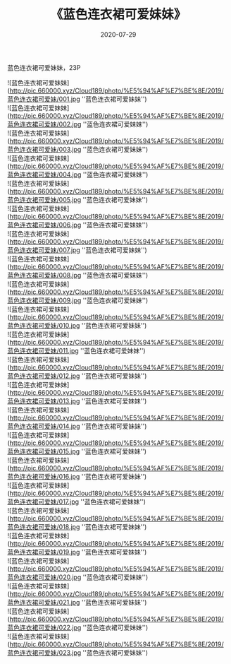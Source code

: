 ﻿---
layout: post
title:  《蓝色连衣裙可爱妹妹》
date:   2020-07-29
img: http://pic.660000.xyz/Cloud189/photo/%E5%94%AF%E7%BE%8E/2019/蓝色连衣裙可爱妹/000.jpg
categories: [美女, 清纯, 唯美]
---

蓝色连衣裙可爱妹妹，23P

![蓝色连衣裙可爱妹妹](http://pic.660000.xyz/Cloud189/photo/%E5%94%AF%E7%BE%8E/2019/蓝色连衣裙可爱妹/001.jpg ''蓝色连衣裙可爱妹妹'') <br>
![蓝色连衣裙可爱妹妹](http://pic.660000.xyz/Cloud189/photo/%E5%94%AF%E7%BE%8E/2019/蓝色连衣裙可爱妹/002.jpg ''蓝色连衣裙可爱妹妹'') <br>
![蓝色连衣裙可爱妹妹](http://pic.660000.xyz/Cloud189/photo/%E5%94%AF%E7%BE%8E/2019/蓝色连衣裙可爱妹/003.jpg ''蓝色连衣裙可爱妹妹'') <br>
![蓝色连衣裙可爱妹妹](http://pic.660000.xyz/Cloud189/photo/%E5%94%AF%E7%BE%8E/2019/蓝色连衣裙可爱妹/004.jpg ''蓝色连衣裙可爱妹妹'') <br>
![蓝色连衣裙可爱妹妹](http://pic.660000.xyz/Cloud189/photo/%E5%94%AF%E7%BE%8E/2019/蓝色连衣裙可爱妹/005.jpg ''蓝色连衣裙可爱妹妹'') <br>
![蓝色连衣裙可爱妹妹](http://pic.660000.xyz/Cloud189/photo/%E5%94%AF%E7%BE%8E/2019/蓝色连衣裙可爱妹/006.jpg ''蓝色连衣裙可爱妹妹'') <br>
![蓝色连衣裙可爱妹妹](http://pic.660000.xyz/Cloud189/photo/%E5%94%AF%E7%BE%8E/2019/蓝色连衣裙可爱妹/007.jpg ''蓝色连衣裙可爱妹妹'') <br>
![蓝色连衣裙可爱妹妹](http://pic.660000.xyz/Cloud189/photo/%E5%94%AF%E7%BE%8E/2019/蓝色连衣裙可爱妹/008.jpg ''蓝色连衣裙可爱妹妹'') <br>
![蓝色连衣裙可爱妹妹](http://pic.660000.xyz/Cloud189/photo/%E5%94%AF%E7%BE%8E/2019/蓝色连衣裙可爱妹/009.jpg ''蓝色连衣裙可爱妹妹'') <br>
![蓝色连衣裙可爱妹妹](http://pic.660000.xyz/Cloud189/photo/%E5%94%AF%E7%BE%8E/2019/蓝色连衣裙可爱妹/010.jpg ''蓝色连衣裙可爱妹妹'') <br>
![蓝色连衣裙可爱妹妹](http://pic.660000.xyz/Cloud189/photo/%E5%94%AF%E7%BE%8E/2019/蓝色连衣裙可爱妹/011.jpg ''蓝色连衣裙可爱妹妹'') <br>
![蓝色连衣裙可爱妹妹](http://pic.660000.xyz/Cloud189/photo/%E5%94%AF%E7%BE%8E/2019/蓝色连衣裙可爱妹/012.jpg ''蓝色连衣裙可爱妹妹'') <br>
![蓝色连衣裙可爱妹妹](http://pic.660000.xyz/Cloud189/photo/%E5%94%AF%E7%BE%8E/2019/蓝色连衣裙可爱妹/013.jpg ''蓝色连衣裙可爱妹妹'') <br>
![蓝色连衣裙可爱妹妹](http://pic.660000.xyz/Cloud189/photo/%E5%94%AF%E7%BE%8E/2019/蓝色连衣裙可爱妹/014.jpg ''蓝色连衣裙可爱妹妹'') <br>
![蓝色连衣裙可爱妹妹](http://pic.660000.xyz/Cloud189/photo/%E5%94%AF%E7%BE%8E/2019/蓝色连衣裙可爱妹/015.jpg ''蓝色连衣裙可爱妹妹'') <br>
![蓝色连衣裙可爱妹妹](http://pic.660000.xyz/Cloud189/photo/%E5%94%AF%E7%BE%8E/2019/蓝色连衣裙可爱妹/016.jpg ''蓝色连衣裙可爱妹妹'') <br>
![蓝色连衣裙可爱妹妹](http://pic.660000.xyz/Cloud189/photo/%E5%94%AF%E7%BE%8E/2019/蓝色连衣裙可爱妹/017.jpg ''蓝色连衣裙可爱妹妹'') <br>
![蓝色连衣裙可爱妹妹](http://pic.660000.xyz/Cloud189/photo/%E5%94%AF%E7%BE%8E/2019/蓝色连衣裙可爱妹/018.jpg ''蓝色连衣裙可爱妹妹'') <br>
![蓝色连衣裙可爱妹妹](http://pic.660000.xyz/Cloud189/photo/%E5%94%AF%E7%BE%8E/2019/蓝色连衣裙可爱妹/019.jpg ''蓝色连衣裙可爱妹妹'') <br>
![蓝色连衣裙可爱妹妹](http://pic.660000.xyz/Cloud189/photo/%E5%94%AF%E7%BE%8E/2019/蓝色连衣裙可爱妹/020.jpg ''蓝色连衣裙可爱妹妹'') <br>
![蓝色连衣裙可爱妹妹](http://pic.660000.xyz/Cloud189/photo/%E5%94%AF%E7%BE%8E/2019/蓝色连衣裙可爱妹/021.jpg ''蓝色连衣裙可爱妹妹'') <br>
![蓝色连衣裙可爱妹妹](http://pic.660000.xyz/Cloud189/photo/%E5%94%AF%E7%BE%8E/2019/蓝色连衣裙可爱妹/022.jpg ''蓝色连衣裙可爱妹妹'') <br>
![蓝色连衣裙可爱妹妹](http://pic.660000.xyz/Cloud189/photo/%E5%94%AF%E7%BE%8E/2019/蓝色连衣裙可爱妹/023.jpg ''蓝色连衣裙可爱妹妹'') <br>
